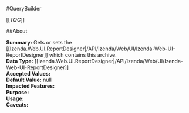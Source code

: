 #QueryBuilder

[[_TOC_]]

##About

**Summary:** Gets or sets the [[Izenda.Web.UI.ReportDesigner|/API/Izenda/Web/UI/Izenda-Web-UI-ReportDesigner]] which contains this archive.  
**Data Type:** [[Izenda.Web.UI.ReportDesigner|/API/Izenda/Web/UI/Izenda-Web-UI-ReportDesigner]]  
**Accepted Values:**   
**Default Value:** null  
**Impacted Features:**   
**Purpose:**   
**Usage:**   
**Caveats:**   

